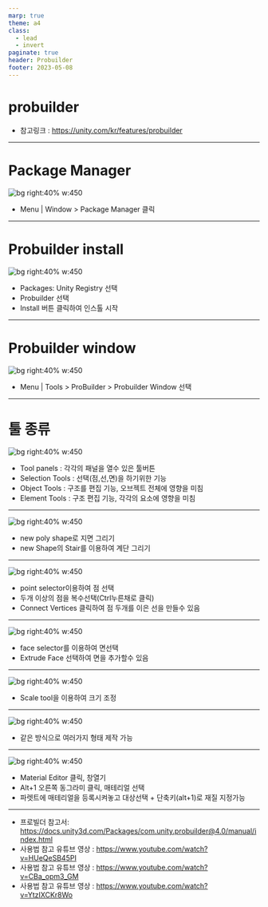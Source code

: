 ```yaml
---
marp: true
theme: a4
class:
  - lead
  - invert
paginate: true
header: Probuilder
footer: 2023-05-08
---
```


# probuilder
- 참고링크 : https://unity.com/kr/features/probuilder

---

# Package Manager
![bg right:40% w:450](../../Marp_images/Unity3d/probuilder1.png)
- Menu | Window > Package Manager 클릭

---

# Probuilder install
![bg right:40% w:450](../../Marp_images/Unity3d/probuilder2.png)
- Packages: Unity Registry 선택
- Probuilder 선택
- Install 버튼 클릭하여 인스톨 시작

---

# Probuilder window
![bg right:40% w:450](../../Marp_images/Unity3d/probuilder3.png)
- Menu | Tools > ProBuilder > Probuilder Window 선택

---

# 툴 종류
![bg right:40% w:450](../../Marp_images/Unity3d/probuilder4.png)
- Tool panels : 각각의 패널을 열수 있은 툴버튼
- Selection Tools : 선택(점,선,면)을 하기위한 기능
- Object Tools : 구조를 편집 기능, 오브젝트 전체에 영향을 미침
- Element Tools : 구조 편집 기능, 각각의 요소에 영향을 미침

---

![bg right:40% w:450](../../Marp_images/Unity3d/probuilder5.png)
- new poly shape로 지면 그리기
- new Shape의 Stair를 이용하여 계단 그리기

---

![bg right:40% w:450](../../Marp_images/Unity3d/probuilder7.png)
- point selector이용하여 점 선택
- 두개 이상의 점을 복수선택(Ctrl누른채로 클릭)
- Connect Vertices 클릭하여 점 두개를 이은 선을 만들수 있음

---

![bg right:40% w:450](../../Marp_images/Unity3d/probuilder8.png)
- face selector를 이용하여 면선택
- Extrude Face 선택하여 면을 추가할수 있음

---

![bg right:40% w:450](../../Marp_images/Unity3d/probuilder9.png)
- Scale tool을 이용하여 크기 조정

---

![bg right:40% w:450](../../Marp_images/Unity3d/probuilder10.png)
- 같은 방식으로 여러가지 형태 제작 가능

---

![bg right:40% w:450](../../Marp_images/Unity3d/probuilder11.png)
- Material Editor 클릭, 창열기
- Alt+1 오른쪽 동그라미 클릭, 매테리얼 선택
- 파렛트에 매테리얼을 등록시켜놓고 대상선택 + 단축키(alt+1)로 재질 지정가능

---

- 프로빌더 참고서: https://docs.unity3d.com/Packages/com.unity.probuilder@4.0/manual/index.html
- 사용법 참고 유튜브 영상 : https://www.youtube.com/watch?v=HUeQeSB45PI
- 사용법 참고 유튜브 영상 : https://www.youtube.com/watch?v=CBa_opm3_GM
- 사용법 참고 유튜브 영상 : https://www.youtube.com/watch?v=YtzIXCKr8Wo